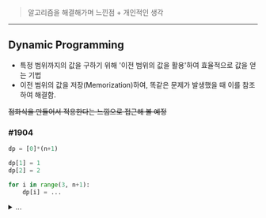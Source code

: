 > 알고리즘을 해결해가며 느낀점 + 개인적인 생각

---
## Dynamic Programming

- 특정 범위까지의 값을 구하기 위해 '이전 범위의 값을 활용'하여 효율적으로 값을 얻는 기법
- 이전 범위의 값을 저장(Memorization)하여, 똑같은 문제가 발생했을 때 이를 참조하여 해결함.

~~점화식을 만들어서 적용한다는 느낌으로 접근해 볼 예정~~

### #1904

``` python
dp = [0]*(n+1)

dp[1] = 1
dp[2] = 2

for i in range(3, n+1):
    dp[i] = ...
```

<details>
<summary> ... </summary>

    첫 DP 문제.
    점화식을 만들어서 푼다는 것 까지는 이해했으나, 아직 문제 풀이에 있어서는 감을 잡지 못한 상태 ㅠ
</details>
